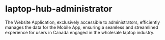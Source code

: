 # laptop-hub-administrator
The Website Application, exclusively accessible to administrators, efficiently manages the data for the Mobile App, ensuring a seamless and streamlined experience for users in Canada engaged in the wholesale laptop industry.
